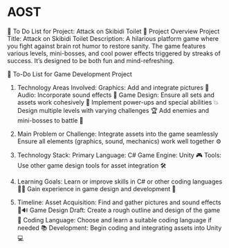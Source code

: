 # AOST

🚀 To Do List for Project: Attack on Skibidi Toilet
🎯 Project Overview
Project Title: Attack on Skibidi Toilet
Description: A hilarious platform game where you fight against brain rot humor to restore sanity. The game features various levels, mini-bosses, and cool power effects triggered by streaks of success. It’s designed to be both fun and mind-refreshing.


📝 To-Do List for Game Development Project
1. Technology Areas Involved:
 Graphics: Add and integrate pictures 🎨
 Audio: Incorporate sound effects 🎵
 Game Design: Ensure all sets and assets work cohesively 🔧
  Implement power-ups and special abilities 💥
 Design multiple levels with varying challenges 🏆
 Add enemies and mini-bosses to battle 🏰
 
2. Main Problem or Challenge:
 Integrate assets into the game seamlessly
 Ensure all elements (graphics, sound, mechanics) work well together ⚙️

4. Technology Stack:
 Primary Language: C#
 Game Engine: Unity 🎮
 Tools: Use other game design tools for asset integration 🛠️

6. Learning Goals:
 Learn or improve skills in C# or other coding languages 🧑‍💻
 Gain experience in game design and development 🎨

6. Timeline:
 Asset Acquisition: Find and gather pictures and sound effects 📸🔊
 Game Design Draft: Create a rough outline and design of the game 📝
 Coding Language: Choose and learn a suitable coding language if needed 📚
 Development: Begin coding and integrating assets into Unity 💻


